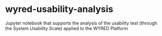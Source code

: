 # wyred-usability-analysis
 Jupyter notebook that supports the analysis of the usability test (through the System Usability Scale) applied to the WYRED Platform
